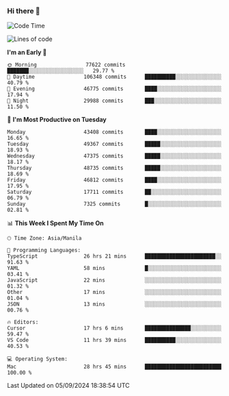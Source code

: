 ### Hi there 👋

<!--START_SECTION:waka-->
![Code Time](http://img.shields.io/badge/Code%20Time-5%2C514%20hrs%2058%20mins-blue)

![Lines of code](https://img.shields.io/badge/From%20Hello%20World%20I%27ve%20Written-117.3%20million%20lines%20of%20code-blue)

**I'm an Early 🐤** 

```text
🌞 Morning                77622 commits       ███████░░░░░░░░░░░░░░░░░░   29.77 % 
🌆 Daytime                106348 commits      ██████████░░░░░░░░░░░░░░░   40.79 % 
🌃 Evening                46775 commits       ████░░░░░░░░░░░░░░░░░░░░░   17.94 % 
🌙 Night                  29988 commits       ███░░░░░░░░░░░░░░░░░░░░░░   11.50 % 
```
📅 **I'm Most Productive on Tuesday** 

```text
Monday                   43408 commits       ████░░░░░░░░░░░░░░░░░░░░░   16.65 % 
Tuesday                  49367 commits       █████░░░░░░░░░░░░░░░░░░░░   18.93 % 
Wednesday                47375 commits       █████░░░░░░░░░░░░░░░░░░░░   18.17 % 
Thursday                 48735 commits       █████░░░░░░░░░░░░░░░░░░░░   18.69 % 
Friday                   46812 commits       ████░░░░░░░░░░░░░░░░░░░░░   17.95 % 
Saturday                 17711 commits       ██░░░░░░░░░░░░░░░░░░░░░░░   06.79 % 
Sunday                   7325 commits        █░░░░░░░░░░░░░░░░░░░░░░░░   02.81 % 
```


📊 **This Week I Spent My Time On** 

```text
🕑︎ Time Zone: Asia/Manila

💬 Programming Languages: 
TypeScript               26 hrs 21 mins      ███████████████████████░░   91.63 % 
YAML                     58 mins             █░░░░░░░░░░░░░░░░░░░░░░░░   03.41 % 
JavaScript               22 mins             ░░░░░░░░░░░░░░░░░░░░░░░░░   01.32 % 
Other                    17 mins             ░░░░░░░░░░░░░░░░░░░░░░░░░   01.04 % 
JSON                     13 mins             ░░░░░░░░░░░░░░░░░░░░░░░░░   00.76 % 

🔥 Editors: 
Cursor                   17 hrs 6 mins       ███████████████░░░░░░░░░░   59.47 % 
VS Code                  11 hrs 39 mins      ██████████░░░░░░░░░░░░░░░   40.53 % 

💻 Operating System: 
Mac                      28 hrs 45 mins      █████████████████████████   100.00 % 
```


 Last Updated on 05/09/2024 18:38:54 UTC
<!--END_SECTION:waka-->


<!--
**rad182/rad182** is a ✨ _special_ ✨ repository because its `README.md` (this file) appears on your GitHub profile.

Here are some ideas to get you started:

- 🔭 I’m currently working on ...
- 🌱 I’m currently learning ...
- 👯 I’m looking to collaborate on ...
- 🤔 I’m looking for help with ...
- 💬 Ask me about ...
- 📫 How to reach me: ...
- 😄 Pronouns: ...
- ⚡ Fun fact: ...
-->
